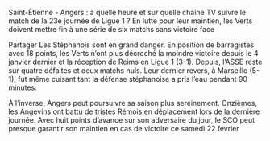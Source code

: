 Saint-Étienne - Angers : à quelle heure et sur quelle chaîne TV suivre le match de la 23e journée de Ligue 1 ?
En lutte pour leur maintien, les Verts doivent mettre fin à une série de six matchs sans victoire face

Partager
Les Stéphanois sont en grand danger. En position de barragistes avec 18 points, les Verts n’ont plus décroché la moindre victoire depuis le 4 janvier dernier et la réception de Reims en Ligue 1 (3-1). Depuis, l’ASSE reste sur quatre défaites et deux matchs nuls. Leur dernier revers, à Marseille (5-1), fut même cuisant tant la défense stéphanoise a pris l’eau pendant 90 minutes.

À l’inverse, Angers peut poursuivre sa saison plus sereinement. Onzièmes, les Angevins ont battu de tristes Rémois en déplacement lors de la dernière journée. Avec huit points d’avance sur son adversaire du jour, le SCO peut presque garantir son maintien en cas de victoire ce samedi 22 février
